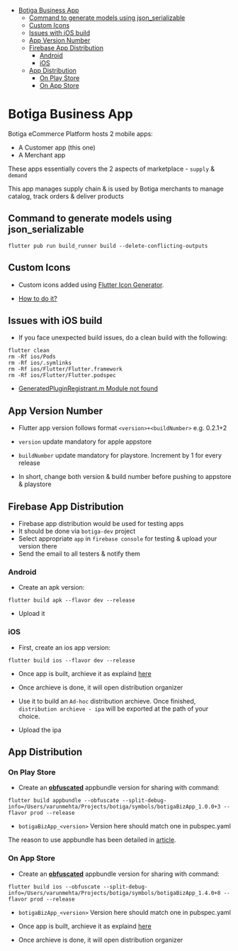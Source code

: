 - [Botiga Business App](#botiga-business-app)
  - [Command to generate models using json_serializable](#command-to-generate-models-using-json_serializable)
  - [Custom Icons](#custom-icons)
  - [Issues with iOS build](#issues-with-ios-build)
  - [App Version Number](#app-version-number)
  - [Firebase App Distribution](#firebase-app-distribution)
    - [Android](#android)
    - [iOS](#ios)
  - [App Distribution](#app-distribution)
    - [On Play Store](#on-play-store)
    - [On App Store](#on-app-store)

# Botiga Business App

Botiga eCommerce Platform hosts 2 mobile apps:

-   A Customer app (this one)
-   A Merchant app

These apps essentially covers the 2 aspects of marketplace - `supply` & `demand`

This app manages supply chain & is used by Botiga merchants to manage catalog, track orders & deliver products

## Command to generate models using json_serializable

```
flutter pub run build_runner build --delete-conflicting-outputs
```

## Custom Icons

-   Custom icons added using [Flutter Icon Generator](https://www.fluttericon.com/).

-   [How to do it?](https://medium.com/deviniti-technology-driven-blog/the-best-way-to-add-custom-icons-to-your-flutter-project-6381ab697813)

## Issues with iOS build

-   If you face unexpected build issues, do a clean build with the following:

```
flutter clean
rm -Rf ios/Pods
rm -Rf ios/.symlinks
rm -Rf ios/Flutter/Flutter.framework
rm -Rf ios/Flutter/Flutter.podspec
```

-   [GeneratedPluginRegistrant.m Module not found](https://github.com/flutter/flutter/issues/43986)

## App Version Number

-   Flutter app version follows format `<version>+<buildNumber>` e.g. 0.2.1+2
-   `version` update mandatory for apple appstore
-   `buildNumber` update mandatory for playstore. Increment by 1 for every release

-   In short, change both version & build number before pushing to appstore & playstore

## Firebase App Distribution

-   Firebase app distribution would be used for testing apps
-   It should be done via `botiga-dev` project
-   Select appropriate `app` in `firebase console` for testing & upload your version there
-   Send the email to all testers & notify them

### Android

-   Create an apk version:

```
flutter build apk --flavor dev --release
```

-   Upload it

### iOS

-   First, create an ios app version:

```
flutter build ios --flavor dev --release
```

-   Once app is built, archieve it as explaind [here](https://flutter.dev/docs/deployment/ios#create-a-build-archive)

-   Once archieve is done, it will open distribution organizer

-   Use it to build an `Ad-hoc` distribution archieve. Once finished, `distribution archieve - ipa` will be exported at the path of your choice.

-   Upload the ipa

## App Distribution

### On Play Store

-   Create an **[obfuscated](https://flutter.dev/docs/deployment/obfuscate)** appbundle version for sharing with command:

```
flutter build appbundle --obfuscate --split-debug-info=/Users/varunmehta/Projects/botiga/symbols/botigaBizApp_1.0.0+3 --flavor prod --release
```

-   `botigaBizApp_<version>` Version here should match one in pubspec.yaml

The reason to use appbundle has been detailed in [article](https://developer.android.com/guide/app-bundle?authuser=1).

### On App Store

-   Create an **[obfuscated](https://flutter.dev/docs/deployment/obfuscate)** appbundle version for sharing with command:

```
flutter build ios --obfuscate --split-debug-info=/Users/varunmehta/Projects/botiga/symbols/botigaBizApp_1.4.0+8 --flavor prod --release
```

-   `botigaBizApp_<version>` Version here should match one in pubspec.yaml
-   Once app is built, archieve it as explaind [here](https://flutter.dev/docs/deployment/ios#create-a-build-archive)

-   Once archieve is done, it will open distribution organizer
